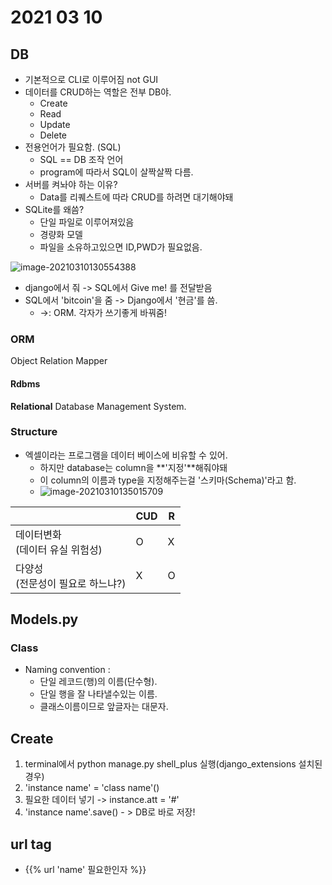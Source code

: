 # 2021 03 10

## DB

- 기본적으로 CLI로 이루어짐 not GUI
- 데이터를 CRUD하는 역할은 전부 DB야.
  - Create
  - Read
  - Update
  - Delete
- 전용언어가 필요함. (SQL)
  - SQL == DB 조작 언어
  - program에 따라서 SQL이 살짝살짝 다름.
- 서버를 켜놔야 하는 이유?
  - Data를 리퀘스트에 따라 CRUD를 하려면 대기해야돼
- SQLite를 왜씀?
  - 단일 파일로 이루어져있음
  - 경량화 모델
  - 파일을 소유하고있으면 ID,PWD가 필요없음.



![image-20210310130554388](C:\Users\wkjung\AppData\Roaming\Typora\typora-user-images\image-20210310130554388.png)



- django에서 줘 -> SQL에서 Give me! 를 전달받음
- SQL에서 'bitcoin'을 줌 -> Django에서 '현금'를 씀.
  - ->: ORM. 각자가 쓰기좋게 바꿔줌!

### ORM

Object Relation Mapper

#### Rdbms

**Relational** Database Management System.







### Structure

- 엑셀이라는 프로그램을 데이터 베이스에 비유할 수 있어.
  - 하지만 database는 column을 **'지정'**해줘야돼
  - 이 column의 이름과 type을 지정해주는걸 '스키마(Schema)'라고 함.
  - ![image-20210310135015709](C:\Users\wkjung\AppData\Roaming\Typora\typora-user-images\image-20210310135015709.png)





|                                       | CUD  | R    |
| :------------------------------------ | ---- | ---- |
| 데이터변화<br />(데이터 유실 위험성)  | O    | X    |
| 다양성<br />(전문성이 필요로 하느냐?) | X    | O    |





## Models.py

### Class

- Naming convention : 
  - 단일 레코드(행)의 이름(단수형). 
  - 단일 행을 잘 나타낼수있는 이름. 
  - 클래스이름이므로 앞글자는 대문자.



## Create

1. terminal에서 python manage.py shell_plus 실행(django_extensions 설치된 경우)
2. 'instance name' = 'class name'()
3. 필요한 데이터 넣기 -> instance.att = '#'
4. 'instance name'.save() - > DB로 바로 저장!





## url tag

- {{% url 'name' 필요한인자 %}}